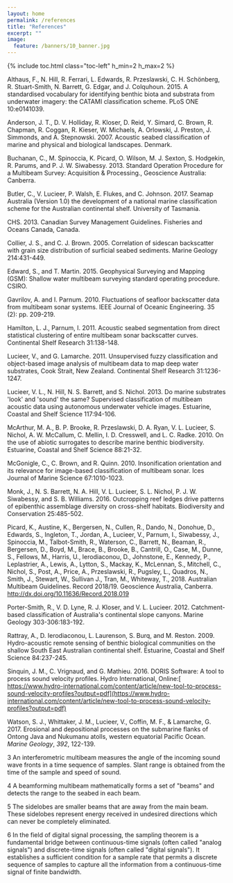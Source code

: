 ```yaml
---
layout: home
permalink: /references
title: "References"
excerpt: ""
image:
  feature: /banners/10_banner.jpg
---
```

{% include toc.html class="toc-left" h_min=2 h_max=2 %}

Althaus, F., N. Hill, R. Ferrari, L. Edwards, R. Przeslawski, C. H. Schönberg, R. Stuart-Smith, N. Barrett, G. Edgar, and J. Colquhoun. 2015. A standardised vocabulary for identifying benthic biota and substrata from underwater imagery: the CATAMI classification scheme. PLoS ONE 10:e0141039.

Anderson, J. T., D. V. Holliday, R. Kloser, D. Reid, Y. Simard, C. Brown, R. Chapman, R. Coggan, R. Kieser, W. Michaels, A. Orlowski, J. Preston, J. Simmonds, and A. Stepnowski. 2007. Acoustic seabed classification of marine and physical and biological landscapes. Denmark.

Buchanan, C., M. Spinoccia, K. Picard, O. Wilson, M. J. Sexton, S. Hodgekin, R. Parums, and P. J. W. Siwabessy. 2013. Standard Operation Procedure for a Multibeam Survey: Acquisition & Processing., Geoscience Australia: Canberra.

Butler, C., V. Lucieer, P. Walsh, E. Flukes, and C. Johnson. 2017. Seamap Australia (Version 1.0) the development of a national marine classification scheme for the Australian continental shelf. University of Tasmania.

CHS. 2013. Canadian Survey Management Guidelines. Fisheries and Oceans Canada, Canada.

Collier, J. S., and C. J. Brown. 2005. Correlation of sidescan backscatter with grain size distribution of surficial seabed sediments. Marine Geology 214:431-449.

Edward, S., and T. Martin. 2015. Geophysical Surveying and Mapping (GSM): Shallow water multibeam surveying standard operating procedure. CSIRO.

Gavrilov, A. and  I. Parnum. 2010. Fluctuations of seafloor backscatter data from multibeam sonar systems. IEEE Journal of Oceanic Engineering. 35 (2): pp. 209-219.

Hamilton, L. J., Parnum, I. 2011. Acoustic seabed segmentation from direct statistical clustering of entire multibeam sonar backscatter curves. Continental Shelf Research 31:138-148.

Lucieer, V., and G. Lamarche. 2011. Unsupervised fuzzy classification and object-based image analysis of multibeam data to map deep water substrates, Cook Strait, New Zealand. Continental Shelf Research 31:1236-1247.

Lucieer, V. L., N. Hill, N. S. Barrett, and S. Nichol. 2013. Do marine substrates 'look' and 'sound' the same? Supervised classification of multibeam acoustic data using autonomous underwater vehicle images. Estuarine, Coastal and Shelf Science 117:94-106.

McArthur, M. A., B. P. Brooke, R. Przeslawski, D. A. Ryan, V. L. Lucieer, S. Nichol, A. W. McCallum, C. Mellin, I. D. Cresswell, and L. C. Radke. 2010. On the use of abiotic surrogates to describe marine benthic biodiversity. Estuarine, Coastal and Shelf Science 88:21-32.

McGonigle, C., C. Brown, and R. Quinn. 2010. Insonification orientation and its relevance for image-based classification of multibeam sonar. Ices Journal of Marine Science 67:1010-1023.

Monk, J., N. S. Barrett, N. A. Hill, V. L. Lucieer, S. L. Nichol, P. J. W. Siwabessy, and S. B. Williams. 2016. Outcropping reef ledges drive patterns of epibenthic assemblage diversity on cross-shelf habitats. Biodiversity and Conservation 25:485-502.

Picard, K., Austine, K., Bergersen, N., Cullen, R., Dando, N., Donohue, D., Edwards, S., Ingleton, T., Jordan, A., Lucieer, V., Parnum, I., Siwabessy, J., Spinoccia, M., Talbot-Smith, R., Waterson, C., Barrett, N., Beaman, R., Bergersen, D., Boyd, M., Brace, B., Brooke, B., Cantrill, O., Case, M., Dunne, S., Fellows, M., Harris, U., Ierodiaconou, D., Johnstone, E., Kennedy, P., Leplastrier, A., Lewis, A., Lytton, S., Mackay, K., McLennan, S., Mitchell, C., Nichol, S., Post, A., Price, A., Przeslawski, R., Pugsley, L., Quadros, N., Smith, J., Stewart, W., Sullivan J., Tran, M., Whiteway, T., 2018. Australian Multibeam Guidelines. Record 2018/19. Geoscience Australia, Canberra. http://dx.doi.org/10.11636/Record.2018.019

Porter-Smith, R., V. D. Lyne, R. J. Kloser, and V. L. Lucieer. 2012. Catchment-based classification of Australia's continental slope canyons. Marine Geology 303-306:183-192.

Rattray, A., D. Ierodiaconou, L. Laurenson, S. Burq, and M. Reston. 2009. Hydro-acoustic remote sensing of benthic biological communities on the shallow South East Australian continental shelf. Estuarine, Coastal and Shelf Science 84:237-245.

Sinquin, J. M., C. Vrignaud, and G. Mathieu. 2016. DORIS Software: A tool to process sound velocity profiles. Hydro International, Online:[ https://www.hydro-international.com/content/article/new-tool-to-process-sound-velocity-profiles?output=pdf](https://www.hydro-international.com/content/article/new-tool-to-process-sound-velocity-profiles?output=pdf)

Watson, S. J., Whittaker, J. M., Lucieer, V., Coffin, M. F., & Lamarche, G. 2017. Erosional and depositional processes on the submarine flanks of Ontong Java and Nukumanu atolls, western equatorial Pacific Ocean. *Marine Geology*, *392*, 122-139.

 

 

3 An interferometric multibeam measures the angle of the incoming sound wave fronts in a time sequence of samples. Slant range is obtained from the time of the sample and speed of sound.

 

4 A beamforming multibeam mathematically forms a set of "beams" and detects the range to the seabed in each beam.

 

5 The sidelobes are smaller beams that are away from the main beam. These sidelobes represent energy received in undesired directions which can never be completely eliminated.

 

6 In the field of digital signal processing, the sampling theorem is a fundamental bridge between continuous-time signals (often called "analog signals") and discrete-time signals (often called "digital signals"). It establishes a sufficient condition for a sample rate that permits a discrete sequence of samples to capture all the information from a continuous-time signal of finite bandwidth.
